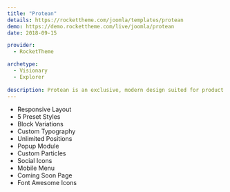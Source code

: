 ```yaml
---
title: "Protean"
details: https://rockettheme.com/joomla/templates/protean
demo: https://demo.rockettheme.com/live/joomla/protean
date: 2018-09-15

provider: 
  - RocketTheme

archetype:
  - Visionary
  - Explorer
  
description: Protean is an exclusive, modern design suited for product showcases, company profiles, and professional portfolios. It features an array of easy-to-navigate particles designed to let you swipe, tab, and slide your way through your content.
---
```


* Responsive Layout
* 5 Preset Styles
* Block Variations
* Custom Typography
* Unlimited Positions
* Popup Module
* Custom Particles
* Social Icons
* Mobile Menu
* Coming Soon Page
* Font Awesome Icons	